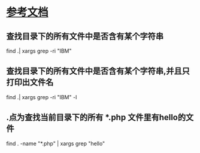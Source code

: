 # [参考文档](https://blog.csdn.net/zpp13hao1/article/details/54927868)

## 查找目录下的所有文件中是否含有某个字符串 
find .| xargs grep -ri "IBM" 
## 查找目录下的所有文件中是否含有某个字符串,并且只打印出文件名 
find .| xargs grep -ri "IBM" -l 

## .点为查找当前目录下的所有 *.php 文件里有hello的文件
find . -name "*.php" | xargs grep "hello"